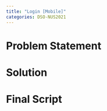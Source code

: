 ```yaml
---
title: "Login [Mobile]"
categories: DSO-NUS2021
---
```


# Problem Statement

# Solution

# Final Script
